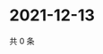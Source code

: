 # 2021-12-13

共 0 条

<!-- BEGIN WEIBO -->
<!-- 最后更新时间 Mon Dec 13 2021 21:12:41 GMT+0800 (China Standard Time) -->

<!-- END WEIBO -->
